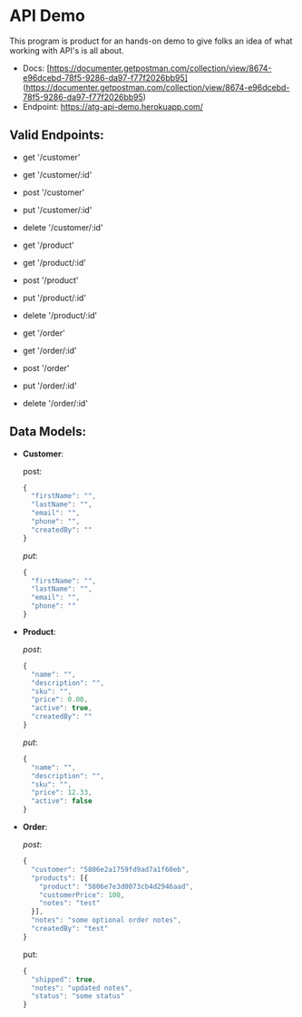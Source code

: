 # API Demo

This program is product for an hands-on demo to give folks an idea of what working with API's is all about.

- Docs: [https://documenter.getpostman.com/collection/view/8674-e96dcebd-78f5-9286-da97-f77f2026bb95] (https://documenter.getpostman.com/collection/view/8674-e96dcebd-78f5-9286-da97-f77f2026bb95)
- Endpoint: https://atg-api-demo.herokuapp.com/


## Valid Endpoints:
  - get '/customer'
  - get '/customer/:id'
  - post '/customer'
  - put '/customer/:id'
  - delete '/customer/:id'

  - get '/product'
  - get '/product/:id'
  - post '/product'
  - put '/product/:id'
  - delete '/product/:id'

  - get '/order'
  - get '/order/:id'
  - post '/order'
  - put '/order/:id'
  - delete '/order/:id'

## Data Models:
  
  - **Customer**:

    
    post:

    ```javascript
    {
      "firstName": "",
      "lastName": "",
      "email": "",
      "phone": "",
      "createdBy": ""
    }
    ```
    
    _put_:

    ```javascript
    {
      "firstName": "",
      "lastName": "",
      "email": "",
      "phone": ""
    }
    ```
  
  - **Product**:

    
    _post_:

    ```javascript
    {
      "name": "",
      "description": "",
      "sku": "",
      "price": 0.00,
      "active": true,
      "createdBy": ""
    }
    ```
    
    _put_:

    ```javascript
    {
      "name": "",
      "description": "",
      "sku": "",
      "price": 12.33,
      "active": false
    }
    ```
  
  - **Order**:

    
    _post_:

    ```javascript
    {
      "customer": "5806e2a1759fd9ad7a1f60eb",
      "products": [{
        "product": "5806e7e3d0073cb4d2946aad",
        "customerPrice": 100,
        "notes": "test"
      }],
      "notes": "some optional order notes",
      "createdBy": "test"
    }
    ```
    
    put:

    ```javascript
    {
      "shipped": true,
      "notes": "updated notes",
      "status": "some status"
    }
    ```